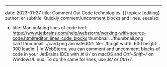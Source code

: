 ---
date: 2023-01-27
title: Comment Out Code
technologies: []
topics: [editing]
author: er
subtitle: Quickly comment/uncomment blocks and lines.
seealso:
- title: Manipulating lines of code
  href: https://www.jetbrains.com/help/webstorm/working-with-source-code.html#editor_lines_code_blocks
thumbnail: ./thumbnail.png
cardThumbnail: ./card.png
animatedGif:
  file: ./tip.gif
  width: 600
  height: 300
leadin: |
  In WebStorm, you can comment and uncomment blocks of code in your JetBrains IDEs with _⌘⇧/_ 
  on macOS and _Ctrl+Shift+/_ on Windows/Linux. To do the same for lines, 
  use _⌘/_ or _Ctrl+/_.
